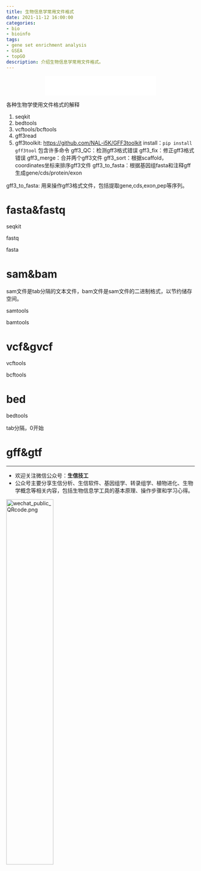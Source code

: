 ```yaml
---
title: 生物信息学常用文件格式
date: 2021-11-12 16:00:00
categories: 
- bio
- bioinfo
tags: 
- gene set enrichment analysis
- GSEA
- topGO
description: 介绍生物信息学常用文件格式。
---
```


<div align="middle"><iframe frameborder="no" border="0" marginwidth="0" marginheight="0" width=298 height=52 src="//music.163.com/outchain/player?type=2&id=1697043&auto=1&height=32"></iframe></div>


各种生物学使用文件格式的解释

1. seqkit
2. bedtools
3. vcftools/bcftools
4. gff3read
5. gff3toolkit: https://github.com/NAL-i5K/GFF3toolkit
install：`pip install gff3tool`
包含许多命令
gff3_QC：检测gff3格式错误
gff3_fix：修正gff3格式错误
gff3_merge：合并两个gff3文件
gff3_sort：根据scaffold，coordinates坐标来排序gff3文件
gff3_to_fasta：根据基因组fasta和注释gff生成gene/cds/protein/exon


gff3_to_fasta:
用来操作gff3格式文件，包括提取gene,cds,exon,pep等序列。

# fasta&fastq
seqkit


fastq

fasta

# sam&bam
sam文件是tab分隔的文本文件，bam文件是sam文件的二进制格式，以节约储存空间。


samtools

bamtools

# vcf&gvcf
vcftools

bcftools

# bed
bedtools

tab分隔，0开始

# gff&gtf



-------

- 欢迎关注微信公众号：**生信技工**
- 公众号主要分享生信分析、生信软件、基因组学、转录组学、植物进化、生物学概念等相关内容，包括生物信息学工具的基本原理、操作步骤和学习心得。

<img src="https://github.com/yanzhongsino/yanzhongsino.github.io/blob/hexo/source/wechat/Wechat_public_qrcode.jpg?raw=true" width=50% title="wechat_public_QRcode.png" align=center/>


